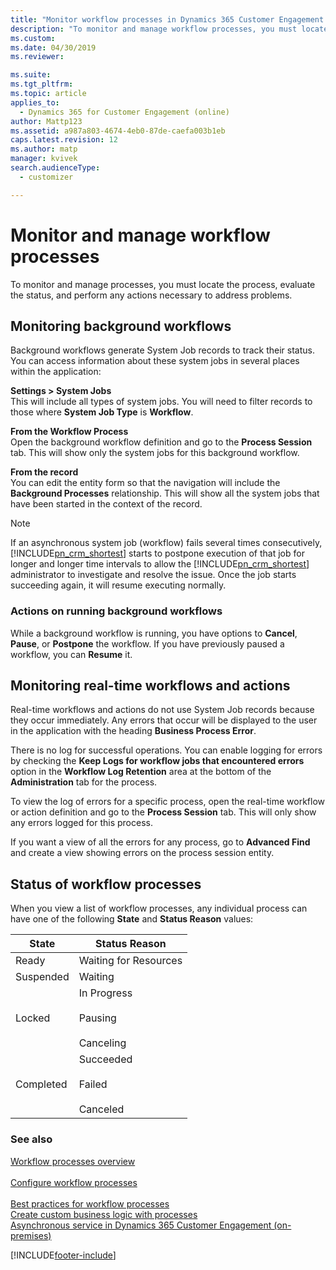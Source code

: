 ```yaml
---
title: "Monitor workflow processes in Dynamics 365 Customer Engagement (on-premises)"
description: "To monitor and manage workflow processes, you must locate the process, evaluate the status, and perform any actions necessary to address and fix issues."
ms.custom: 
ms.date: 04/30/2019
ms.reviewer: 

ms.suite: 
ms.tgt_pltfrm: 
ms.topic: article
applies_to: 
  - Dynamics 365 for Customer Engagement (online)
author: Mattp123
ms.assetid: a987a803-4674-4eb0-87de-caefa003b1eb
caps.latest.revision: 12
ms.author: matp
manager: kvivek
search.audienceType: 
  - customizer

---
```

# Monitor and manage workflow processes

To monitor and manage processes, you must locate the process, evaluate the status, and perform any actions necessary to address problems.  
  
<a name="BKMK_MonitorAsyncWorkflows"></a>   
## Monitoring background workflows  
 Background workflows generate System Job records to track their status. You can access information about these system jobs in several places within the application:  
  
 **Settings > System Jobs**  
 This will include all types of system jobs. You will need to filter records to those where **System Job Type** is **Workflow**.  
  
 **From the Workflow Process**  
 Open the background workflow definition and go to the **Process Session** tab. This will show only the system jobs for this background workflow.  
  
 **From the record**  
 You can edit the entity form so that the navigation will include the **Background Processes** relationship. This will show all the system jobs that have been started in the context of the record.  
  
> [!NOTE]
>  If an asynchronous system job (workflow) fails several times consecutively, [!INCLUDE[pn_crm_shortest](../includes/pn-crm-shortest.md)] starts to postpone execution of that job for longer and longer time intervals to allow the [!INCLUDE[pn_crm_shortest](../includes/pn-crm-shortest.md)] administrator to investigate and resolve the issue. Once the job starts succeeding again, it will resume executing normally.  
  
<a name="BKMK_ActionsOnRunningWorkflows"></a>   
### Actions on running background workflows  
 While a background workflow is running, you have options to **Cancel**, **Pause**, or **Postpone** the workflow. If you have previously paused a workflow, you can **Resume** it.  
  
<a name="BKMK_MonitorSyncWorkflows"></a>   
## Monitoring real-time workflows and actions  
 Real-time workflows and actions do not use System Job records because they occur immediately. Any errors that occur will be displayed to the user in the application with the heading **Business Process Error**.  
  
 There is no log for successful operations. You can enable logging for errors by checking the **Keep Logs for workflow jobs that encountered errors** option in the **Workflow Log Retention** area at the bottom of the **Administration** tab for the process.  
  
 To view the log of errors for a specific process, open the real-time workflow or action definition and go to the **Process Session** tab. This will only show any errors logged for this process.  
  
 If you want a view of all the errors for any process, go to **Advanced Find** and create a view showing errors on the process session entity.  
  
<a name="BKMK_StatusOfWorkflowProcesses"></a>   
## Status of workflow processes  
 When you view a list of workflow processes, any individual process can have one of the following **State** and **Status Reason** values:  
  
|State|Status Reason|  
|-----------|-------------------|  
|Ready|Waiting for Resources|  
|Suspended|Waiting|  
|Locked|In Progress<br /><br /> Pausing<br /><br /> Canceling|  
|Completed|Succeeded<br /><br /> Failed<br /><br /> Canceled|  
  
### See also   
 [Workflow processes overview](../customize/workflow-processes.md)<br/>   
 [Configure workflow processes](../customize/configure-workflow-steps.md)<br/>   
 [Best practices for workflow processes](../customize/best-practices-workflow-processes.md)<br/>
 [Create custom business logic with processes](guide-staff-through-common-tasks-processes.md)<br/>
 [Asynchronous service in Dynamics 365 Customer Engagement (on-premises)](../developer/asynchronous-service.md)


[!INCLUDE[footer-include](../../../includes/footer-banner.md)]
